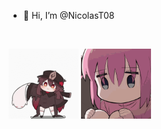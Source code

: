 - 👋 Hi, I’m @NicolasT08
<br>

![Hu tao golpeando un fantasma](hu-tao-ghost.gif)
<img src="bocchi-bocchi-the-rock.gif" width="112" height="112"/>

<!---
NicolasT08/NicolasT08 is a ✨ special ✨ repository because its `README.md` (this file) appears on your GitHub profile.
You can click the Preview link to take a look at your changes.
--->
